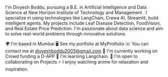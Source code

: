 I'm Divyesh Boddu, pursuing a B.E. in Artificial Intelligence and Data Science at New Horizon Institute of Technology and Management . I specialize in using technologies like LangChain, Crewa AI, Streamlit,  build intelligent agents. My projects include Leaf Disease Detection, FoodVision, and Real Estate Price Prediction. I'm passionate about data science and aim to solve real-world problems through innovative solutions.

🌍 I'm based in Mumbai
🖥️ See my portfolio at MyProtfolio
✉️ You can contact me at divyeshboddu2003@gmail.com
🚀 I'm currently working on Crowd funding a D-APP
🧠 I'm learning Langchain.
🤝 I'm open to collaborating on Projects
⚡ I enjoy watching anime for relaxation and inspiration.
